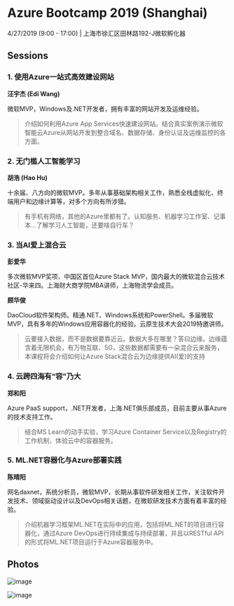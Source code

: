 # Azure Bootcamp 2019 (Shanghai)

4/27/2019 (9:00 - 17:00) | 上海市徐汇区田林路192-J微软孵化器

## Sessions

### 1. 使用Azure一站式高效建设网站

**汪宇杰 (Edi Wang)**

微软MVP，Windows及.NET开发者，拥有丰富的网站开发及运维经验。

> 介绍如何利用Azure App Services快速建设网站。结合真实案例演示微软智能云Azure从网站开发到整合域名、数据存储、身份认证及运维监控的各方面。

### 2. 无门槛人工智能学习

**胡浩 (Hao Hu)**

十余届、八方向的微软MVP。多年从事基础架构相关工作，熟悉全栈虚拟化、终端用户和边缘计算等，对多个方向有所涉猎。

> 有手机有网络，其他的Azure里都有了。认知服务、机器学习工作室、记事本…了解学习人工智能，还要啥自行车？

### 3. 当AI爱上混合云

**彭爱华**

多次微软MVP奖项、中国区首位Azure Stack MVP，国内最大的微软混合云技术社区-华来四。上海财大商学院MBA讲师，上海物流学会成员。

**顾华俊**

DaoCloud软件架构师。精通.NET、Windows系统和PowerShell。多届微软MVP，具有多年的Windows应用容器化的经验。云原生技术大会2019特邀讲师。

> 云要接入数据，而不是数据要靠近云。数据大多在哪里？答曰边缘。边缘蕴含着无限机会，有万物互联、5G，这些数据都需要有一朵混合云来服务，本课程将会介绍如何让Azure Stack混合云为边缘提供AI(爱)的支持

### 4. 云跨四海有“容”乃大

**郑和阳**

Azure PaaS support，.NET开发者，上海.NET俱乐部成员，目前主要从事Azure的技术支持工作。

> 结合MS Learn的动手实验，学习Azure Container Service以及Registry的工作机制，体验云中的容器服务。

### 5. ML.NET容器化与Azure部署实践

**陈晴阳**

网名daxnet，系统分析员，微软MVP，长期从事软件研发相关工作，关注软件开发技术、领域驱动设计以及DevOps相关话题，在微软研发技术方面有着丰富的经验。

> 介绍机器学习框架ML.NET在实际中的应用，包括将ML.NET的项目进行容器化，通过Azure DevOps进行持续集成与持续部署，并且以RESTful API的形式将ML.NET项目运行于Azure容器服务中。

## Photos

![image](https://raw.githubusercontent.com/microsoft-mvp-events-shanghai/News/master/assets/20190427_021459014_iOS.jpg)

![image](https://raw.githubusercontent.com/microsoft-mvp-events-shanghai/News/master/assets/20190427_021154684_iOS.jpg)